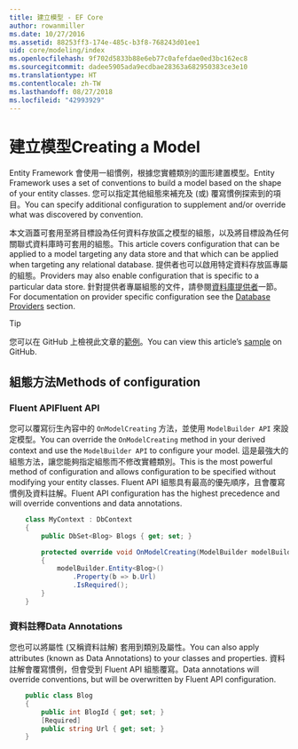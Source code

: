 ```yaml
---
title: 建立模型 - EF Core
author: rowanmiller
ms.date: 10/27/2016
ms.assetid: 88253ff3-174e-485c-b3f8-768243d01ee1
uid: core/modeling/index
ms.openlocfilehash: 9f702d5833b88e6eb77c0afefdae0ed3bc162ec8
ms.sourcegitcommit: dadee5905ada9ecdbae28363a682950383ce3e10
ms.translationtype: HT
ms.contentlocale: zh-TW
ms.lasthandoff: 08/27/2018
ms.locfileid: "42993929"
---
```

# <a name="creating-a-model"></a><span data-ttu-id="85ab9-102">建立模型</span><span class="sxs-lookup"><span data-stu-id="85ab9-102">Creating a Model</span></span>

<span data-ttu-id="85ab9-103">Entity Framework 會使用一組慣例，根據您實體類別的圖形建置模型。</span><span class="sxs-lookup"><span data-stu-id="85ab9-103">Entity Framework uses a set of conventions to build a model based on the shape of your entity classes.</span></span> <span data-ttu-id="85ab9-104">您可以指定其他組態來補充及 (或) 覆寫慣例探索到的項目。</span><span class="sxs-lookup"><span data-stu-id="85ab9-104">You can specify additional configuration to supplement and/or override what was discovered by convention.</span></span>

<span data-ttu-id="85ab9-105">本文涵蓋可套用至將目標設為任何資料存放區之模型的組態，以及將目標設為任何關聯式資料庫時可套用的組態。</span><span class="sxs-lookup"><span data-stu-id="85ab9-105">This article covers configuration that can be applied to a model targeting any data store and that which can be applied when targeting any relational database.</span></span> <span data-ttu-id="85ab9-106">提供者也可以啟用特定資料存放區專屬的組態。</span><span class="sxs-lookup"><span data-stu-id="85ab9-106">Providers may also enable configuration that is specific to a particular data store.</span></span> <span data-ttu-id="85ab9-107">針對提供者專屬組態的文件，請參閱[資料庫提供者](../providers/index.md)一節。</span><span class="sxs-lookup"><span data-stu-id="85ab9-107">For documentation on provider specific configuration see the [Database Providers](../providers/index.md) section.</span></span>

> [!TIP]  
> <span data-ttu-id="85ab9-108">您可以在 GitHub 上檢視此文章的[範例](https://github.com/aspnet/EntityFramework.Docs/tree/master/samples)。</span><span class="sxs-lookup"><span data-stu-id="85ab9-108">You can view this article’s [sample](https://github.com/aspnet/EntityFramework.Docs/tree/master/samples) on GitHub.</span></span>

## <a name="methods-of-configuration"></a><span data-ttu-id="85ab9-109">組態方法</span><span class="sxs-lookup"><span data-stu-id="85ab9-109">Methods of configuration</span></span>

### <a name="fluent-api"></a><span data-ttu-id="85ab9-110">Fluent API</span><span class="sxs-lookup"><span data-stu-id="85ab9-110">Fluent API</span></span>

<span data-ttu-id="85ab9-111">您可以覆寫衍生內容中的 `OnModelCreating` 方法，並使用 `ModelBuilder API` 來設定模型。</span><span class="sxs-lookup"><span data-stu-id="85ab9-111">You can override the `OnModelCreating` method in your derived context and use the `ModelBuilder API` to configure your model.</span></span> <span data-ttu-id="85ab9-112">這是最強大的組態方法，讓您能夠指定組態而不修改實體類別。</span><span class="sxs-lookup"><span data-stu-id="85ab9-112">This is the most powerful method of configuration and allows configuration to be specified without modifying your entity classes.</span></span> <span data-ttu-id="85ab9-113">Fluent API 組態具有最高的優先順序，且會覆寫慣例及資料註解。</span><span class="sxs-lookup"><span data-stu-id="85ab9-113">Fluent API configuration has the highest precedence and will override conventions and data annotations.</span></span>

<!-- [!code-csharp[Main](samples/core/Modeling/FluentAPI/Samples/Required.cs?range=5-15&highlight=5-10)] -->

``` csharp
    class MyContext : DbContext
    {
        public DbSet<Blog> Blogs { get; set; }

        protected override void OnModelCreating(ModelBuilder modelBuilder)
        {
            modelBuilder.Entity<Blog>()
                .Property(b => b.Url)
                .IsRequired();
        }
    }
```

### <a name="data-annotations"></a><span data-ttu-id="85ab9-114">資料註釋</span><span class="sxs-lookup"><span data-stu-id="85ab9-114">Data Annotations</span></span>

<span data-ttu-id="85ab9-115">您也可以將屬性 (又稱資料註解) 套用到類別及屬性。</span><span class="sxs-lookup"><span data-stu-id="85ab9-115">You can also apply attributes (known as Data Annotations) to your classes and properties.</span></span> <span data-ttu-id="85ab9-116">資料註解會覆寫慣例，但會受到 Fluent API 組態覆寫。</span><span class="sxs-lookup"><span data-stu-id="85ab9-116">Data annotations will override conventions, but will be overwritten by Fluent API configuration.</span></span>

<!-- [!code-csharp[Main](samples/core/Modeling/DataAnnotations/Samples/Required.cs?range=11-16&highlight=4)] -->
``` csharp
    public class Blog
    {
        public int BlogId { get; set; }
        [Required]
        public string Url { get; set; }
    }
```
